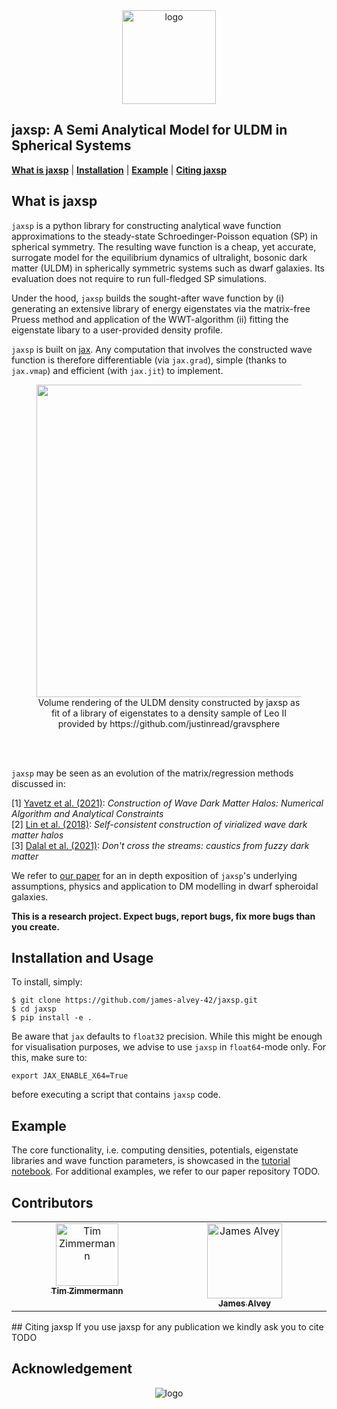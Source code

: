 <div align="center">
<img
src="https://github.com/james-alvey-42/jaxsp/blob/67be7bc188841bdf2bed02e72659245f0a2b2a1b/images/logo.png" alt="logo" width="150"></img>
</div>

## jaxsp: A Semi Analytical Model for ULDM in Spherical Systems
[**What is jaxsp**](#what-is-jaxsp)
| [**Installation**](#installation-and-usage)
| [**Example**](#example)
| [**Citing jaxsp**](#citing-jaxsp)

## What is jaxsp
`jaxsp` is a python library for constructing analytical wave function approximations 
to the steady-state Schroedinger-Poisson equation (SP) in spherical symmetry. 
The resulting wave function is a cheap, yet accurate, surrogate model for the equilibrium dynamics of ultralight, bosonic 
dark matter (ULDM) in spherically symmetric systems such as dwarf galaxies. Its
evaluation does not require to run full-fledged SP simulations.

Under the hood, `jaxsp` builds the sought-after wave function by 
(i) generating an extensive library of energy eigenstates via the matrix-free Pruess method and application of the
WWT-algorithm 
(ii) fitting the eigenstate libary to a user-provided density profile.

`jaxsp` is built on [jax](https://github.com/google/jax). Any computation 
that involves the constructed wave function is therefore differentiable
(via `jax.grad`), simple (thanks to `jax.vmap`) and efficient (with `jax.jit`) 
to implement.

<figure>
  <img src="https://github.com/james-alvey-42/jaxsp/blob/c23a854ffbaeaa7e81a07ff5d860efd0b212f534/images/leoII.png" alt="" width="500" align="center">
  <figcaption align="center">
  Volume rendering of the ULDM density constructed by jaxsp as fit of a library of 
  eigenstates to a density sample of Leo II provided by https://github.com/justinread/gravsphere
  </figcaption>
</figure>
<br/><br/>

`jaxsp` may be seen as an evolution of the matrix/regression methods discussed in:

[1] [Yavetz et al. (2021)](https://arxiv.org/abs/2109.06125):
_Construction of Wave Dark Matter Halos: Numerical Algorithm and Analytical Constraints_
<br>
[2] [Lin et al. (2018)](https://arxiv.org/abs/1801.02320):
_Self-consistent construction of virialized wave dark matter halos_
<br>
[3] [Dalal et al. (2021)](https://arxiv.org/abs/2011.13141):
_Don't cross the streams: caustics from fuzzy dark matter_

We refer to [our paper](#citing-jaxsp) for an in depth exposition of `jaxsp`'s underlying assumptions, physics and application to DM modelling in dwarf spheroidal galaxies.


**This is a research project. Expect bugs, report bugs, fix more bugs than you
create.**

## Installation and Usage
To install, simply: 
```console
$ git clone https://github.com/james-alvey-42/jaxsp.git
$ cd jaxsp
$ pip install -e .
```

Be aware that `jax` defaults to `float32` precision. While this might be enough
for visualisation purposes, we advise to use `jaxsp` in `float64`-mode only. For
this, make sure to:
```console
export JAX_ENABLE_X64=True
```
before executing a script that contains `jaxsp` code.

## Example
The core functionality, i.e. computing densities, potentials, eigenstate libraries and wave function parameters, is showcased in 
the [tutorial notebook](examples/tutorial.ipynb). For additional examples, we refer to our paper repository TODO.

## Contributors
<table>
  <tbody>
    <tr>
      <td align="center" valign="top" width="15%"><a href="https://github.com/timzimm"><img src="https://images.weserv.nl/?url=github.com/timzimm.png&h=100&w=100&fit=cover&mask=circle&maxage=7d" width="100px;" alt="Tim Zimmermann"/><br /><sub><b>Tim Zimmermann</b></sub></a><br /></td>
      <td align="center" valign="top" width="15%"><a href="https://github.com/james-alvey-42"><img src="https://images.weserv.nl/?url=github.com/james-alvey-42.png&h=120&w=120&fit=cover&mask=circle&maxage=7d" width="120px;" alt="James Alvey"/><br /><sub><b>James Alvey</b></sub></a><br /></td>
    </tr>
  </tbody>
</table>
## Citing jaxsp
If you use jaxsp for any publication we kindly ask you to cite
TODO

## Acknowledgement
<div align="center">
<img
src="https://github.com/james-alvey-42/jaxsp/blob/67be7bc188841bdf2bed02e72659245f0a2b2a1b/images/eu_acknowledgement_compsci_3.png" alt="logo"></img>
</div>
